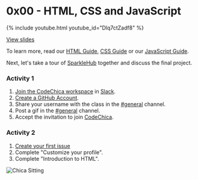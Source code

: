 # 0x00 - HTML, CSS and JavaScript

{% include youtube.html youtube_id="Dlq7ctZadf8" %}

[View slides](./slides.html)

To learn more, read our [HTML Guide](../../../guides/html.html),
[CSS Guide](../../guides/css.html) or our [JavaScript Guide](../../../guides/javascript.html).

Next, let's take a tour of [SparkleHub][sparklehub] together and discuss the final project.

### Activity 1

1. [Join the CodeChica workspace][invite-link] in [Slack][slack].
1. [Create a GitHub Account][create-account].
1. Share your username with the class in the [#general][general] channel.
1. Post a gif in the [#general][general] channel.
1. Accept the invitation to join [CodeChica](https://github.com/CodeChica/).

### Activity 2

1. [Create your first issue](/guides/github.html#issues)
1. Complete "Customize your profile".
1. Complete "Introduction to HTML".

![Chica Sitting](../../../assets/images/laChicaSitting.png)

[issues]: https://github.com/CodeChica/plus-plus/issues
[sparklehub]: https://sparklehub.herokuapp.com/
[create-account]: https://github.com/join
[slack]: ../../../guides/slack.html
[general]: https://codechica-plus-plus.slack.com/archives/C02CDMWDK7D
[invite-link]: https://join.slack.com/t/codechica-plus-plus/shared_invite/zt-11ckrwzys-Rl1Dk~WjgZ3Qa6cbvkALfA
